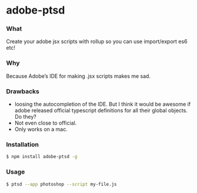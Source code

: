 # adobe-ptsd

### What

Create your adobe jsx scripts with rollup so you can use import/export es6 etc!

### Why

Because Adobe’s IDE for making .jsx scripts makes me sad.

### Drawbacks

* loosing the autocompletion of the IDE. But I think it would be awesome if adobe released official typescript definitions for all their global objects. Do they?
* Not even close to official.
* Only works on a mac.

### Installation

```bash
$ npm install adobe-ptsd -g
```

### Usage

```bash
$ ptsd --app photoshop --script my-file.js
```

